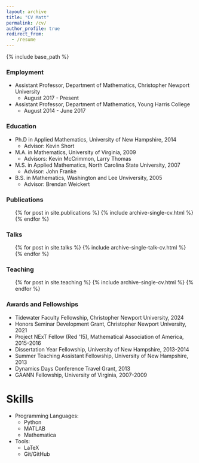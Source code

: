 ```yaml
---
layout: archive
title: "CV Matt"
permalink: /cv/
author_profile: true
redirect_from:
  - /resume
---
```


{% include base_path %}

### Employment
* Assistant Professor, Department of Mathematics, Christopher Newport University
  * August 2017 - Present
* Assistant Professor, Department of Mathematics, Young Harris College
  * August 2014 - June 2017

### Education
* Ph.D in Applied Mathematics, University of New Hampshire, 2014
  * Advisor: Kevin Short
* M.A. in Mathematics, University of Virginia, 2009
  * Advisors: Kevin McCrimmon, Larry Thomas
* M.S. in Applied Mathematics, North Carolina State University, 2007
  * Advisor: John Franke
* B.S. in Mathematics, Washington and Lee Unviversity, 2005
  * Advisor: Brendan Weickert

### Publications
  <ul>{% for post in site.publications %}
    {% include archive-single-cv.html %}
  {% endfor %}</ul>
  
### Talks
  <ul>{% for post in site.talks %}
    {% include archive-single-talk-cv.html %}
  {% endfor %}</ul>
  
### Teaching
  <ul>{% for post in site.teaching %}
    {% include archive-single-cv.html %}
  {% endfor %}</ul>
  
### Awards and Fellowships
* Tidewater Faculty Fellowship, Christopher Newport University, 2024
* Honors Seminar Development Grant, Christopher Newport University, 2021
* Project NExT Fellow (Red '15), Mathematical Association of America, 2015-2016
* Dissertation Year Fellowship, University of New Hampshire, 2013-2014
* Summer Teaching Assistant Fellowship, University of New Hampshire, 2013
* Dynamics Days Conference Travel Grant, 2013
* GAANN Fellowship, University of Virginia, 2007-2009

Skills
======
* Programming Languages:
  * Python
  * MATLAB
  * Mathematica
* Tools:
  * LaTeX
  * Git/GitHub
